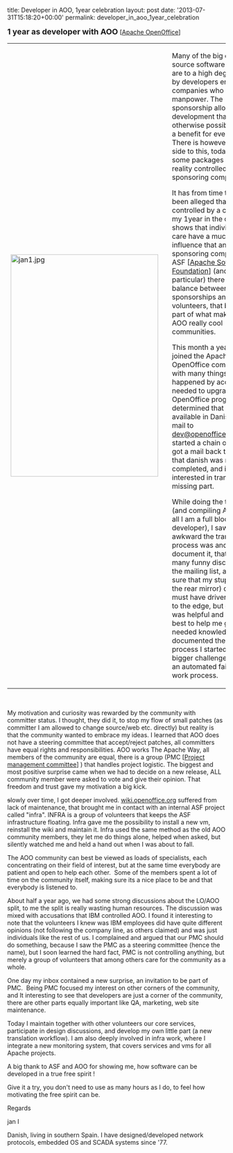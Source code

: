 title: Developer in AOO, 1year celebration
layout: post
date: '2013-07-31T15:18:20+00:00'
permalink: developer_in_aoo_1year_celebration

<p><font size="4"><b>1 year as developer with AOO</b></font> [<a href="https://www.openoffice.org/">Apache OpenOffice</a>]<br /></p> 
  <table width="100%" cellspacing="1" cellpadding="1" border="0"> 
    <tbody> 
      <tr> 
        <td><img width="340" height="512" src="https://blogs.apache.org/OOo/mediaresource/175cda86-0aa9-481c-b98a-6004041541ce" alt="jan1.jpg" /></td> 
        <td> <br /></td> 
        <td> 
          <p>Many of the big open source software packages are to a high degree 
driven by developers employed by companies who sponsor manpower. The 
sponsorship allows a faster development than otherwise possible which is a
 benefit for everybody. There is however a negative side to this, today 
we see some packages being in reality controlled by the sponsoring 
companies.</p> 
          <p>It has from time to time been alleged that AOO is controlled by a 
company, my 1year in the community shows that individuals who care have a
 much higher influence that any sponsoring company. In ASF [<a href="https://www.apache.org/">Apache Software Foundation</a>] (and AOO in 
particular) there is a sound balance between sponsorships and active 
volunteers, that balance is part of what makes ASF and AOO really cool 
communities.</p> 
          <p>This month a year ago, I joined the Apache OpenOffice community, as with many things in life it happened by accident. I needed to upgrade my OpenOffice program and determined that it was not available in Danish. A short mail to 
<a href="mailto:dev@openoffice.apache.org" target="_blank">dev@openoffice.apache.org</a> started a chain of events. I got a mail back telling me that danish was nearly completed, and if I would be interested in translating the missing part.</p> 
          <p>While doing the translation (and compiling AOO, after all I am a full blooded developer), I saw how awkward the translation process was and started to document it, that caused many funny discussions on the mailing list, and I am sure that my stupid (seen in the rear mirror) questions must have driven one or two to the edge, but everybody was helpful and did their best to help me gain the needed knowledge. Having documented the current process I started on a bigger challenge, to define an automated failure proof work process.</p> 
        </td> 
      </tr> 
    </tbody> 
  </table><br /> 
  <p>My motivation and curiosity was rewarded by the community with committer status. I thought, they did it, to stop my flow of small patches (as committer I am allowed to change source/web etc. directly) but reality is that the community wanted to embrace my ideas. I learned that AOO does not have a steering committee that accept/reject patches, all committers have equal rights and responsibilities. AOO works The Apache Way, all members of the community are equal, there is a group (PMC [<a href="http://www.apache.org/dev/pmc.html">Project management committee</a>] ) that handles project logistic. The biggest and most positive surprise came when we had to decide on a new release, ALL community member were asked to vote and give their opinion. That freedom and trust gave my motivation a big kick.</p> 
  <p><strike>s</strike>lowly over time, I got deeper involved. <a href="wiki.openoffice.org">wiki.openoffice.org</a> suffered from lack of maintenance, that brought me in contact with an internal ASF project called &quot;infra&quot;. INFRA is a group of volunteers that keeps the ASF infrastructure floating. Infra gave me the possibility to install a new vm, reinstall the wiki and maintain it. Infra used the same method as the old AOO community members, they let me do things alone, helped when asked, but silently watched me and held a hand out when I was about to fall.</p> 
  <p>The AOO community can best be viewed as loads of specialists, each concentrating on their field of interest, but at the same time everybody are patient and open to help each other.&nbsp; Some of the members spent a lot of time on the community itself, making sure its a nice place to be and that everybody is listened to.</p> 
  <p>About half a year ago, we had some strong discussions about the LO/AOO split, to me the split is really wasting human resources. The discussion was mixed with accusations that IBM controlled AOO. I found it interesting to note that the volunteers I knew was IBM employees did have quite different opinions (not following the company line, as others claimed) and was just individuals like the rest of us. I complained and argued that our PMC should do something, because I saw the PMC as a 
steering committee (hence the name), but I soon learned the hard fact, PMC is not controlling anything, but merely a group of volunteers that among others care for the community as a whole.</p> 
  <p>One day my inbox contained a new surprise, an invitation to be part of PMC.&nbsp; Being PMC focused my interest on other corners of the community, and It interesting to see that developers are just a corner of the 
community, there are other parts equally important like QA, 
marketing, web site maintenance.</p> 
  <p>Today I maintain together with other volunteers our core services, participate in design discussions, and develop my own little part (a new translation workflow). I am also deeply involved in infra work, where I&nbsp; integrate a new monitoring system, that covers services and vms for all Apache projects.<br /></p> 
  <p>A big thank to ASF and AOO for showing me, how software can be developed in a true free spirit !</p> 
  <p>Give it a try, you don't need to use as many hours as I do, to feel how motivating the free spirit can be.</p> 
  <p>Regards</p> 
  <p> jan I </p> 
  <p>Danish, living in southern Spain. I have designed/developed network protocols, embedded OS and SCADA systems since '77.<br /></p> 
  <p><br /></p>
